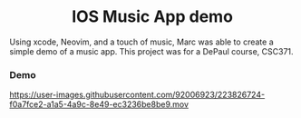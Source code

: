 <h1 align=center>IOS Music App demo</h1>

Using xcode, Neovim, and a touch of music, Marc was able to create a simple demo of a music app.
This project was for a DePaul course, CSC371.


### Demo
https://user-images.githubusercontent.com/92006923/223826724-f0a7fce2-a1a5-4a9c-8e49-ec3236be8be9.mov

